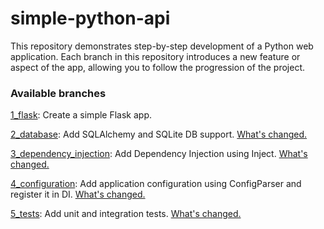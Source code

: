 # simple-python-api
This repository demonstrates step-by-step development of a Python web application. Each branch in this repository introduces a new feature or aspect of the app, allowing you to follow the progression of the project.

### Available branches
[1_flask](../1_flask/src): Create a simple Flask app.

[2_database](../2_database/src): Add SQLAlchemy and SQLite DB support. [What's changed.](../../compare/1_flask...2_database)

[3_dependency_injection](../3_dependency_injection/src): Add Dependency Injection using Inject. [What's changed.](../../compare/2_database...3_dependency_injection)

[4_configuration](../4_configuration/src): Add application configuration using ConfigParser and register it in DI. [What's changed.](../../compare/3_dependency_injection...4_configuration)

[5_tests](../5_tests): Add unit and integration tests. [What's changed.](../../compare/4_configuration...5_tests)
